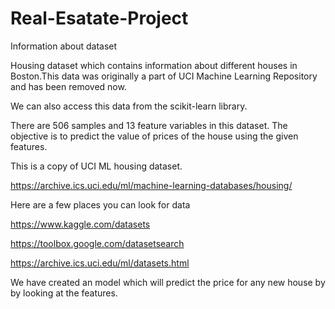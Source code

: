 # Real-Esatate-Project

Information about dataset

Housing dataset which contains information about different houses in Boston.This data was originally a part of UCI Machine Learning Repository and has been removed now.

We can also access this data from the scikit-learn library.

There are 506 samples and 13 feature variables in this dataset. The objective is to predict the value of prices of the house using the given features.

This is a copy of UCI ML housing dataset.

https://archive.ics.uci.edu/ml/machine-learning-databases/housing/

Here are a few places you can look for data

https://www.kaggle.com/datasets

https://toolbox.google.com/datasetsearch

https://archive.ics.uci.edu/ml/datasets.html

We have created an model which will predict the price for any new house by by looking at the features.
